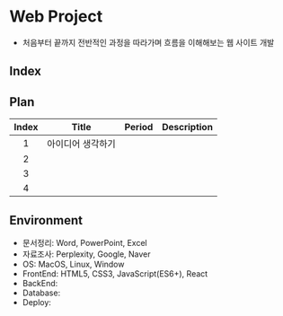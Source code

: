 # Web Project
- 처음부터 끝까지 전반적인 과정을 따라가며 흐름을 이해해보는 웹 사이트 개발

## Index

## Plan

| Index | Title | Period | Description |
| :---: | :---: | :---: | :---: |
| 1 | 아이디어 생각하기 |  |  |
| 2 |  |  |  |
| 3 |  |  |  |
| 4 |  |  |  |

## Environment
- 문서정리: Word, PowerPoint, Excel
- 자료조사: Perplexity, Google, Naver
- OS: MacOS, Linux, Window
- FrontEnd: HTML5, CSS3, JavaScript(ES6+), React
- BackEnd: 
- Database:
- Deploy: 
